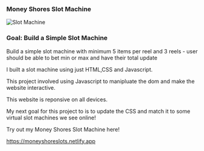 ### Money Shores Slot Machine

![Slot Machine](https://images.unsplash.com/photo-1517085908802-f56a43681c18?ixlib=rb-1.2.1&ixid=MnwxMjA3fDB8MHxwaG90by1wYWdlfHx8fGVufDB8fHx8&auto=format&fit=crop&w=1630&q=80)

### Goal: Build a Simple Slot Machine

Build a simple slot machine with minimum 5 items per reel and 3 reels - user should be able to bet min or max and have their total update


I built a slot machine using just HTML,CSS and Javascript.

This project involved using Javascript to manipluate the dom and make the website interactive. 

This website is reponsive on all devices.

My next goal for this project to is to update the CSS and match it to some virtual slot machines we see online! 

Try out my Money Shores Slot Machine here!

https://moneyshoreslots.netlify.app
